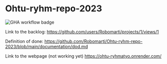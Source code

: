 # Ohtu-ryhm-repo-2023

![GHA workflow badge](https://github.com/Robomarti/Ohtu-ryhm-repo-2023/workflows/CI/badge.svg)

Link to the backlog: https://github.com/users/Robomarti/projects/1/views/1


Definition of done: https://github.com/Robomarti/Ohtu-ryhm-repo-2023/blob/main/documentation/dod.md


Link to the webpage (not working yet) https://ohtu-ryhmatyo.onrender.com/
